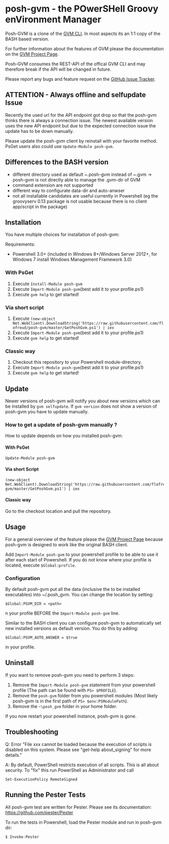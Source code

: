 # posh-gvm - the POwerSHell Groovy enVironment Manager
Posh-GVM is a clone of the [GVM CLI](https://github.com/gvmtool/gvm). In most aspects its an 1:1 copy of the BASH based version.

For further information about the features of GVM please the documentation on the [GVM Project Page](http://gvmtool.net).

Posh-GVM consumes the REST-API of the offical GVM CLI and may therefore break if the API will be changed in future.

Please report any bugs and feature request on the [GitHub Issue Tracker](https://github.com/flofreud/posh-gvm/issues).

## ATTENTION - Always offline and selfupdate Issue
Recently the used url for the API endpoint got drop so that the posh-gvm thinks there is always a connection issue. The newest available version uses the new API endpoint but due to the expected connection issue the update has to be down manually.

Please update the posh-gvm client by reinstall with your favorite method. PsGet users also could use `Update-Module posh-gvm`.

## Differences to the BASH version
- different directory used as default ~\.posh-gvm instead of ~\.gvm -> posh-gvm is not directly able to manage the .gvm-dir of GVM
- command extension are not supported
- different way to configurate data-dir and auto-anwser
- not all installable candidates are useful currently in Powershell (eg the groovyserv 0.13 package is not usable because there is no client app/script in the package)

## Installation

You have multiple choices for installation of posh-gvm:

Requirements:
- Powershell 3.0+ (included in Windows 8+/Windows Server 2012+, for Windows 7 install Windows Management Framework 3.0)

### With PsGet
1. Execute `Install-Module posh-gvm`
2. Execute `Import-Module posh-gvm`(best add it to your profile.ps1)
3. Execute `gvm help` to get started!

### Via short script
1. Execute `(new-object Net.WebClient).DownloadString('https://raw.githubusercontent.com/flofreud/posh-gvm/master/GetPoshGvm.ps1') | iex`
2. Execute `Import-Module posh-gvm`(best add it to your profile.ps1)
3. Execute `gvm help` to get started!

### Classic way
1. Checkout this repository to your Powershell module-directory.
2. Execute `Import-Module posh-gvm`(best add it to your profile.ps1)
3. Execute `gvm help` to get started!

## Update

Newer versions of posh-gvm will notify you about new versions which can be installed by `gvm selfupdate`. If `gvm version` does not show a version of posh-gvm you have to update manually.

### How to get a update of posh-gvm manually ?
How to update depends on how you installed posh-gvm:

#### With PsGet

	Update-Module posh-gvm

#### Via short Script

	(new-object Net.WebClient).DownloadString('https://raw.githubusercontent.com/flofreud/posh-gvm/master/GetPoshGvm.ps1') | iex

#### Classic way
Go to the checkout location and pull the repository.

## Usage

For a general overview of the feature please the [GVM Project Page](http://gvmtool.net) because posh-gvm is designed to work like the original BASH client.

Add `Import-Module posh-gvm` to your powershell profile to be able to use it after each start of Powershell. If you do not know where your profile is located, execute `$Global:profile`.

### Configuration
By default posh-gvm put all the data (inclusive the to be installed executables) into ~/.posh_gvm. You can change the location by setting:

	$Global:PGVM_DIR = <path>

n your profile BEFORE the `Import-Module posh-gvm` line.

Similar to the BASH client you can configure posh-gvm to automatically set new installed versions as default version. You do this by adding:

	$Global:PGVM_AUTO_ANSWER = $true

in your profile.

## Uninstall
If you want to remove posh-gvm you need to perform 3 steps:

1. Remove the `Import-Module posh-gvm` statement from your powershell profile (The path can be found with `PS> $PROFILE`).
2. Remove the `posh-gvm` folder from you powershell modules (Most likely posh-gvm is in the first path of `PS> $env:PSModulePath`).
3. Remove the `~\posh_gvm` folder in your home folder.

If you now restart your powershell instance, posh-gvm is gone.

## Troubleshooting
Q: Error "File xxx cannot be loaded because the execution of scripts is disabled on this system. Please see "get-help about_signing" for more details."

A: By default, PowerShell restricts execution of all scripts. This is all about security. To "fix" this run PowerShell as Administrator and call

	Set-ExecutionPolicy RemoteSigned


## Running the Pester Tests

All posh-gvm test are written for Pester. Please see its documentation: https://github.com/pester/Pester

To run the tests in Powershell, load the Pester module and run in posh-gvm dir:

	$ Invoke-Pester
